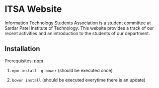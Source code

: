 # ITSA Website

Information Technology Students Association is a student committee at Sardar Patel Institute of Technology. This website provides a track of our recent activities and an introduction to the students of our department.

## Installation

Prerequisites: [npm](http://npmjs.com)

1. `npm install -g bower` (should be executed once)

2. `bower install` (should be executed everytime there is an update)